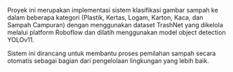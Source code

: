 Proyek ini merupakan implementasi sistem klasifikasi gambar sampah ke dalam beberapa kategori (Plastik, Kertas, Logam, Karton, Kaca, dan Sampah Campuran) dengan menggunakan dataset TrashNet yang dikelola melalui platform Roboflow dan dilatih menggunakan model object detection YOLOv11.

Sistem ini dirancang untuk membantu proses pemilahan sampah secara otomatis sebagai bagian dari pengelolaan lingkungan yang lebih baik.
